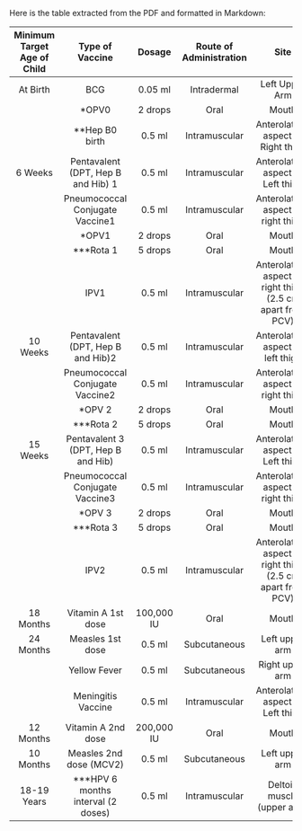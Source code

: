 Here is the table extracted from the PDF and formatted in Markdown:

| Minimum Target Age of Child | Type of Vaccine                      | Dosage   | Route of Administration | Site                                      |
|:---------------------------:|:-------------------------------------:|:--------:|:-----------------------:|:-----------------------------------------:|
| At Birth                    | BCG                                  | 0.05 ml  | Intradermal             | Left Upper Arm                            |
|                             | *OPV0                                | 2 drops  | Oral                    | Mouth                                     |
|                             | **Hep B0 birth                       | 0.5 ml   | Intramuscular           | Anterolateral aspect of Right thigh       |
| 6 Weeks                     | Pentavalent (DPT, Hep B and Hib) 1   | 0.5 ml   | Intramuscular           | Anterolateral aspect of Left thigh       |
|                             | Pneumococcal Conjugate Vaccine1     | 0.5 ml   | Intramuscular           | Anterolateral aspect of right thigh      |
|                             | *OPV1                                | 2 drops  | Oral                    | Mouth                                     |
|                             | ***Rota 1                            | 5 drops  | Oral                    | Mouth                                     |
|                             | IPV1                                 | 0.5 ml   | Intramuscular           | Anterolateral aspect of right thigh (2.5 cm apart from PCV) |
| 10 Weeks                    | Pentavalent (DPT, Hep B and Hib)2    | 0.5 ml   | Intramuscular           | Anterolateral aspect of left thigh       |
|                             | Pneumococcal Conjugate Vaccine2     | 0.5 ml   | Intramuscular           | Anterolateral aspect of right thigh      |
|                             | *OPV 2                                | 2 drops  | Oral                    | Mouth                                     |
|                             | ***Rota 2                            | 5 drops  | Oral                    | Mouth                                     |
| 15 Weeks                    | Pentavalent 3 (DPT, Hep B and Hib)   | 0.5 ml   | Intramuscular           | Anterolateral aspect of Left thigh       |
|                             | Pneumococcal Conjugate Vaccine3     | 0.5 ml   | Intramuscular           | Anterolateral aspect of right thigh      |
|                             | *OPV 3                                | 2 drops  | Oral                    | Mouth                                     |
|                             | ***Rota 3                            | 5 drops  | Oral                    | Mouth                                     |
|                             | IPV2                                 | 0.5 ml   | Intramuscular           | Anterolateral aspect of right thigh (2.5 cm apart from PCV) |
| 18 Months                   | Vitamin A 1st dose                   | 100,000 IU | Oral                    | Mouth                                     |
| 24 Months                   | Measles 1st dose                     | 0.5 ml   | Subcutaneous            | Left upper arm                            |
|                             | Yellow Fever                         | 0.5 ml   | Subcutaneous            | Right upper arm                           |
|                             | Meningitis Vaccine                   | 0.5 ml   | Intramuscular           | Anterolateral aspect of Left thigh       |
| 12 Months                   | Vitamin A 2nd dose                   | 200,000 IU | Oral                    | Mouth                                     |
| 10 Months                   | Measles 2nd dose (MCV2)              | 0.5 ml   | Subcutaneous            | Left upper arm                            |
| 18-19 Years                | ***HPV 6 months interval (2 doses)   | 0.5 ml   | Intramuscular           | Deltoid muscle (upper arm)               |